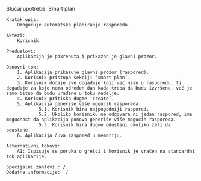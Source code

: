 Slučaj upotrebe: Smart plan

    Kratak opis: 
        Omogućuje automatsko planiranje rasporeda.

    Akteri:
        Korisnik

    Preduslovi:
        Aplikacija je pokrenuta i prikazan je glavni prozor.

    Osnovni tok: 
        1. Aplikacija prikazuje glavni prozor (raspored).
        2. Korisnik pristupa sekciji ‘smart plan’.
        3. Korisnik dodaje sve događaje koji već nisu u rasporedu, tj događaje za koje nema određen dan kada treba da budu izvršene, već je samo bitno da budu urađene u toku nedelje.
        4. Korisnik pritiska dugme ‘create’.
        5. Aplikacija generiše više mogućih rasporeda.
                5.1. Korisnik bira najpogodniji raspored.
                5.2. Ukoliko korisniku ne odgovara ni jedan raspored, ima mogućnost da aplikacija ponovo generiše više mogućih rasporeda.
                5.3. Korisnik bira dugme odustani ukoliko želi da odustane.
        6. Aplikacija čuva raspored u memoriju.

    Alternativni tokovi:
        A1: Ispisuje se poruka o grešci i korisnik je vraćen na standardni tok aplikacije.

    Specijalni zahtevi : /
    Dodatne informacije:  /